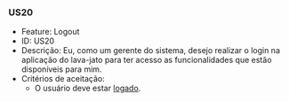 ### US20

- Feature: Logout
- ID: US20
- Descrição: Eu, como um gerente do sistema, desejo realizar o login na aplicação do lava-jato para ter acesso as funcionalidades que estão disponíveis para mim.
- Critérios de aceitação:
    * O usuário deve estar <a href="../../diagramas/casosDeUso/UC11">logado</a>.

